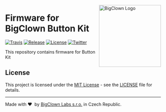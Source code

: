 <a href="https://www.bigclown.com/"><img src="https://bigclown.sirv.com/logo.png" width="200" alt="BigClown Logo" align="right"></a>

# Firmware for BigClown Button Kit

[![Travis](https://img.shields.io/travis/bigclownlabs/bcf-kit-wireless-push-button/master.svg)](https://travis-ci.org/bigclownlabs/bcf-kit-wireless-push-button)
[![Release](https://img.shields.io/github/release/bigclownlabs/bcf-kit-wireless-push-button.svg)](https://github.com/bigclownlabs/bcf-kit-wireless-push-button/releases)
[![License](https://img.shields.io/github/license/bigclownlabs/bcf-kit-wireless-push-button.svg)](https://github.com/bigclownlabs/bcf-kit-wireless-push-button/blob/master/LICENSE)
[![Twitter](https://img.shields.io/twitter/follow/BigClownLabs.svg?style=social&label=Follow)](https://twitter.com/BigClownLabs)

This repository contains firmware for Button Kit


## License

This project is licensed under the [MIT License](https://opensource.org/licenses/MIT/) - see the [LICENSE](LICENSE) file for details.

---

Made with &#x2764;&nbsp; by [BigClown Labs s.r.o.](https://www.bigclown.com) in Czech Republic.
